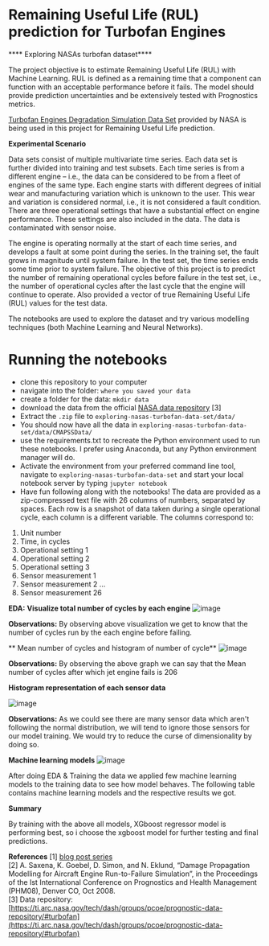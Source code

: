# Remaining Useful Life (RUL) prediction for Turbofan Engines
**** Exploring NASAs turbofan dataset****

The project objective is to estimate Remaining Useful Life (RUL) with Machine Learning. RUL is defined as a remaining time that a component can function with an acceptable performance before it fails. 
The model should provide prediction uncertainties and be extensively tested with Prognostics metrics.

[Turbofan Engines Degradation Simulation Data Set](https://ti.arc.nasa.gov/tech/dash/groups/pcoe/prognostic-data-repository/) provided by NASA is being used in this project for Remaining Useful Life prediction.

**Experimental Scenario** 

Data sets consist of multiple multivariate time series. Each data set is further divided into training and test subsets. Each time series is from a different engine – i.e., the data can be considered to be from a fleet of engines of the same type. Each engine starts with different degrees of initial wear and manufacturing variation which is unknown to the user. This wear and variation is considered normal, i.e., it is not considered a fault condition. There are three operational settings that have a substantial effect on engine performance. These settings are also included in the data. The data is contaminated with sensor noise.

The engine is operating normally at the start of each time series, and develops a fault at some point during the series. In the training set, the fault grows in magnitude until system failure. In the test set, the time series ends some time prior to system failure. The objective of this project is to predict the number of remaining operational cycles before failure in the test set, i.e., the number of operational cycles after the last cycle that the engine will continue to operate. Also provided a vector of true Remaining Useful Life (RUL) values for the test data. 

 The notebooks are used to explore the dataset and try various modelling techniques (both Machine Learning and Neural Networks).
 
# Running the notebooks
- clone this repository to your computer
- navigate into the folder:  `where you saved your data`
- create a folder for the data: `mkdir data`
- download the data from the official [NASA data repository](https://ti.arc.nasa.gov/tech/dash/groups/pcoe/prognostic-data-repository/#turbofan) [3] 
- Extract the `.zip` file to `exploring-nasas-turbofan-data-set/data/`
- You should now have all the data in `exploring-nasas-turbofan-data-set/data/CMAPSSData/`
- use the requirements.txt to recreate the Python environment used to run these notebooks. I prefer using Anaconda, but any Python environment manager will do.
- Activate the environment from your preferred command line tool, navigate to `exploring-nasas-turbofan-data-set` and start your local notebook server by typing `jupyter notebook`
- Have fun following along with the notebooks!
The data are provided as a zip-compressed text file with 26 columns of numbers, separated by spaces. Each row is a snapshot of data taken during a single operational cycle, each column is a different variable. The columns correspond to:
1)	Unit number
2)	Time, in cycles
3)	Operational setting 1
4)	Operational setting 2
5)	Operational setting 3
6)	Sensor measurement 1
7)	Sensor measurement 2
...
26)	Sensor measurement 26

**EDA:**
 **Visualize total number of cycles by each engine**
 ![image](https://user-images.githubusercontent.com/98378358/210370613-dea3a5f3-03cf-405e-a07b-bcdbf50a0260.png)

 **Observations:**
By observing above visualization we get to know that the number of cycles run by the each engine before failing.

** Mean number of cycles and histogram of number of cycle**
![image](https://user-images.githubusercontent.com/98378358/210370646-d69d2be8-91ff-4d2c-bdef-8ce7f28511cb.png)

**Observations:** 
By observing the above graph we can say that the Mean number of cycles after which jet engine fails is 206

**Histogram representation of each sensor data**

 ![image](https://user-images.githubusercontent.com/98378358/210370691-966d1bb4-828c-4c60-a36c-1650c5a961d6.png)

**Observations:**
As we could see there are many sensor data which aren't following the normal distribution, we will tend to ignore those sensors for our model training. We would try to reduce the curse of dimensionality by doing so.

**Machine learning models**
![image](https://user-images.githubusercontent.com/98378358/210370762-e68d778c-29c3-4d2c-bcb4-b06d8ec00ff0.png)

After doing EDA & Training the data we applied few machine learning models to the training data to see how model behaves. The following table contains machine learning models and the respective results we got.
 
**Summary**

By training with the above all models, XGboost  regressor model is performing best, so i choose the xgboost model for further testing and final predictions.


**References**
[1] [blog post series](https://towardsdatascience.com/tagged/exploring-nasa-turbofan)  
[2] A. Saxena, K. Goebel, D. Simon, and N. Eklund, “Damage Propagation Modelling for Aircraft Engine Run-to-Failure Simulation”, in the Proceedings of the Ist International Conference on Prognostics and Health Management (PHM08),
 Denver CO, Oct 2008.  
[3] Data repository: [https://ti.arc.nasa.gov/tech/dash/groups/pcoe/prognostic-data-repository/#turbofan](https://ti.arc.nasa.gov/tech/dash/groups/pcoe/prognostic-data-repository/#turbofan)

